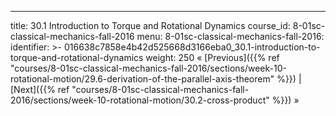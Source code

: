 ---
title: 30.1 Introduction to Torque and Rotational Dynamics
course_id: 8-01sc-classical-mechanics-fall-2016
menu:
  8-01sc-classical-mechanics-fall-2016:
    identifier: >-
      016638c7858e4b42d525668d3166eba0_30.1-introduction-to-torque-and-rotational-dynamics
    weight: 250
« [Previous]({{% ref "courses/8-01sc-classical-mechanics-fall-2016/sections/week-10-rotational-motion/29.6-derivation-of-the-parallel-axis-theorem" %}}) | [Next]({{% ref "courses/8-01sc-classical-mechanics-fall-2016/sections/week-10-rotational-motion/30.2-cross-product" %}}) »